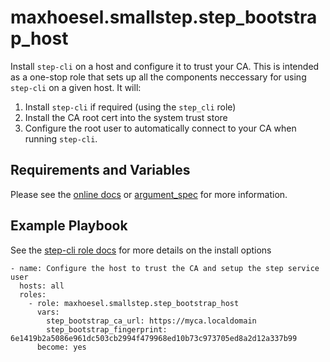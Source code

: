 # maxhoesel.smallstep.step_bootstrap_host

Install `step-cli` on a host and configure it to trust your CA.
This is intended as a one-stop role that sets up all the components neccessary for using `step-cli` on a given host.
It will:

1. Install `step-cli` if required (using the `step_cli` role)
2. Install the CA root cert into the system trust store
3. Configure the root user to automatically connect to your CA when running `step-cli`.

## Requirements and Variables

Please see the [online docs](https://ansible-collection-smallstep.readthedocs.io/en/latest/collections/maxhoesel/smallstep/step_bootstrap_host_role.html) or [argument_spec](meta/argument_specs.yml) for more information.

## Example Playbook

See the [step-cli role docs](/roles/step_cli/README.md) for more details on the install options

```
- name: Configure the host to trust the CA and setup the step service user
  hosts: all
  roles:
    - role: maxhoesel.smallstep.step_bootstrap_host
      vars:
        step_bootstrap_ca_url: https://myca.localdomain
        step_bootstrap_fingerprint: 6e1419b2a5086e961dc503cb2994f479968ed10b73c973705ed8a2d12a337b99
      become: yes
```
